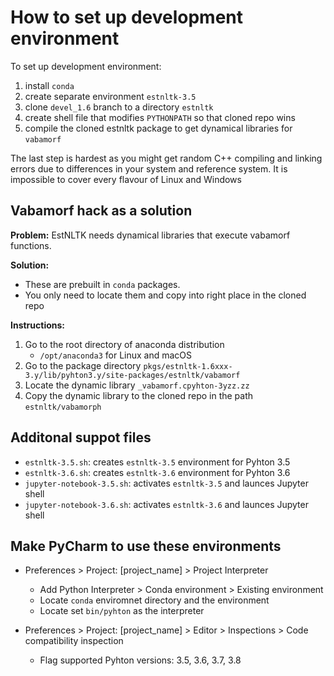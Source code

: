 # How to set up development environment

To set up development environment:

1. install `conda` 
2. create separate environment `estnltk-3.5`
3. clone `devel_1.6` branch to a directory `estnltk`
4. create shell file that modifies `PYTHONPATH` so that cloned repo wins
5. compile the cloned estnltk package to get dynamical libraries for `vabamorf`

The last step is hardest as you might get random C++ compiling and linking errors due to differences in your system and reference system. It is impossible to cover every flavour of Linux and Windows


## Vabamorf hack as a solution

**Problem:** EstNLTK needs dynamical libraries that execute vabamorf functions. 

**Solution:** 

* These are prebuilt in `conda` packages. 
* You only need to locate them and copy into right place in the cloned repo

**Instructions:**

1. Go to the root directory of anaconda distribution 
   * `/opt/anaconda3` for Linux and macOS
2. Go to the package directory `pkgs/estnltk-1.6xxx-3.y/lib/pyhton3.y/site-packages/estnltk/vabamorf`
3. Locate the dynamic library `_vabamorf.cpyhton-3yzz.zz`
4. Copy the dynamic library to the cloned repo in the path `estnltk/vabamorph`  

## Additonal suppot files

* `estnltk-3.5.sh`: creates `estnltk-3.5` environment for Pyhton 3.5
* `estnltk-3.6.sh`: creates `estnltk-3.6` environment for Pyhton 3.6
* `jupyter-notebook-3.5.sh`: activates `estnltk-3.5` and launces Jupyter shell
* `jupyter-notebook-3.6.sh`: activates `estnltk-3.6` and launces Jupyter shell

## Make PyCharm to use these environments

* Preferences > Project: [project_name] > Project Interpreter
  * Add Python Interpreter > Conda environment > Existing environment
  * Locate `conda` enviromnet directory and the environment
  * Locate set `bin/pyhton` as the interpreter  

* Preferences > Project: [project_name] > Editor > Inspections > Code compatibility inspection 
  * Flag supported Pyhton versions: 3.5, 3.6, 3.7, 3.8   


